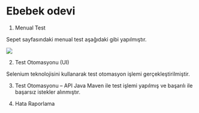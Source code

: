 # Ebebek odevi

1. Menual Test

Sepet sayfasındaki menual test aşağıdaki gibi yapılmıştır.

<img src="image/Sepet_ebebek_1.gif"/>

2. Test Otomasyonu (UI)

Selenium teknolojisini kullanarak test otomasyon işlemi gerçekleştirilmiştir.

3. Test Otomasyonu – API
Java Maven ile test işlemi yapılmış ve başarılı ile başarsız istekler alınmıştır.
   

4. Hata Raporlama 
